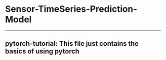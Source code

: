 # Sensor-TimeSeries-Prediction-Model

---

## pytorch-tutorial: This file just contains the basics of using pytorch
